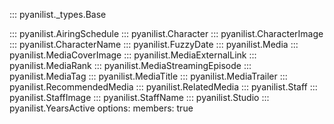 <!-- Private Base Class -->
::: pyanilist._types.Base
<!-- Public Types -->
::: pyanilist.AiringSchedule
::: pyanilist.Character
::: pyanilist.CharacterImage
::: pyanilist.CharacterName
::: pyanilist.FuzzyDate
::: pyanilist.Media
::: pyanilist.MediaCoverImage
::: pyanilist.MediaExternalLink
::: pyanilist.MediaRank
::: pyanilist.MediaStreamingEpisode
::: pyanilist.MediaTag
::: pyanilist.MediaTitle
::: pyanilist.MediaTrailer
::: pyanilist.RecommendedMedia
::: pyanilist.RelatedMedia
::: pyanilist.Staff
::: pyanilist.StaffImage
::: pyanilist.StaffName
::: pyanilist.Studio
::: pyanilist.YearsActive
    options:
        members: true
